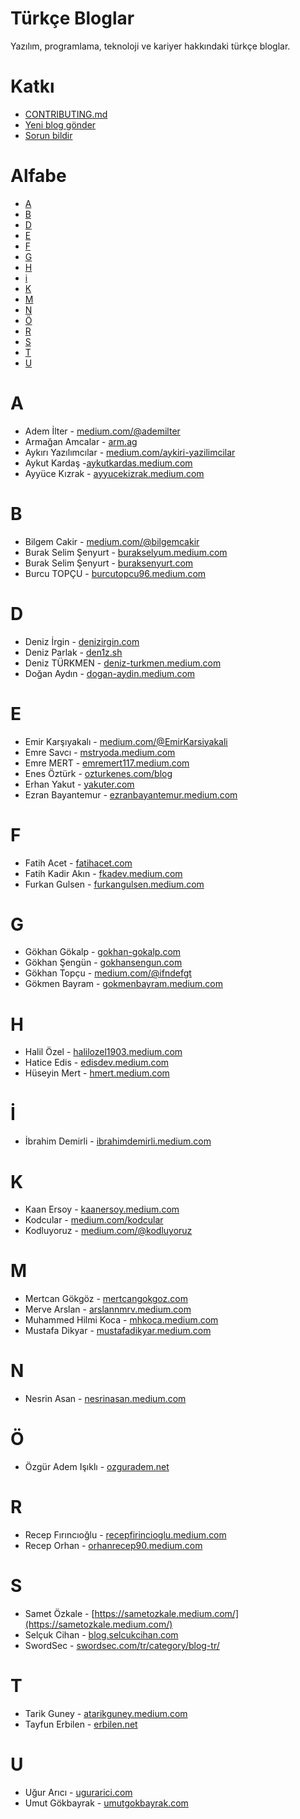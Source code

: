 # Türkçe Bloglar

Yazılım, programlama, teknoloji ve kariyer hakkındaki türkçe bloglar.

# Katkı

- [CONTRIBUTING.md](https://github.com/Abdullah-V/Turkce-Bloglar/blob/master/.github/CONTRIBUTING.md)
- [Yeni blog gönder](https://github.com/Abdullah-V/Turkce-Bloglar/issues/new?assignees=&labels=&template=submit-blog.yml&title=Yeni+blog+ekleme+iste%C4%9Fi)
- [Sorun bildir](https://github.com/Abdullah-V/Turkce-Bloglar/issues/new)

# Alfabe
- [A](https://github.com/Abdullah-V/Turkce-Bloglar#A)
- [B](https://github.com/Abdullah-V/Turkce-Bloglar#B)
- [D](https://github.com/Abdullah-V/Turkce-Bloglar#D)
- [E](https://github.com/Abdullah-V/Turkce-Bloglar#E)
- [F](https://github.com/Abdullah-V/Turkce-Bloglar#F)
- [G](https://github.com/Abdullah-V/Turkce-Bloglar#G)
- [H](https://github.com/Abdullah-V/Turkce-Bloglar#H)
- [i](https://github.com/Abdullah-V/Turkce-Bloglar#i)
- [K](https://github.com/Abdullah-V/Turkce-Bloglar#K)
- [M](https://github.com/Abdullah-V/Turkce-Bloglar#M)
- [N](https://github.com/Abdullah-V/Turkce-Bloglar#N)
- [Ö](https://github.com/Abdullah-V/Turkce-Bloglar#Ö)
- [R](https://github.com/Abdullah-V/Turkce-Bloglar#R)
- [S](https://github.com/Abdullah-V/Turkce-Bloglar#S)
- [T](https://github.com/Abdullah-V/Turkce-Bloglar#T)
- [U](https://github.com/Abdullah-V/Turkce-Bloglar#U)

# A

- Adem İlter - [medium.com/@ademilter](https://medium.com/@ademilter)
- Armağan Amcalar - [arm.ag](https://arm.ag/)
- Aykırı Yazılımcılar - [medium.com/aykiri-yazilimcilar](https://medium.com/aykiri-yazilimcilar)
- Aykut Kardaş -[aykutkardas.medium.com](https://aykutkardas.medium.com/)
- Ayyüce Kızrak - [ayyucekizrak.medium.com](https://ayyucekizrak.medium.com/)


# B
- Bilgem Cakir - [medium.com/@bilgemcakir](https://medium.com/@bilgemcakir)
- Burak Selim Şenyurt - [burakselyum.medium.com](https://burakselyum.medium.com/)
- Burak Selim Şenyurt - [buraksenyurt.com](https://www.buraksenyurt.com/)
- Burcu TOPÇU - [burcutopcu96.medium.com](https://burcutopcu96.medium.com/)


# D
- Deniz İrgin - [denizirgin.com](https://denizirgin.com/)
- Deniz Parlak - [den1z.sh](https://den1z.sh/)
- Deniz TÜRKMEN - [deniz-turkmen.medium.com](https://deniz-turkmen.medium.com/)
- Doğan Aydın - [dogan-aydin.medium.com](https://dogan-aydin.medium.com/)


# E
- Emir Karşıyakalı - [medium.com/@EmirKarsiyakali](https://medium.com/@EmirKarsiyakali)
- Emre Savcı - [mstryoda.medium.com](https://mstryoda.medium.com/)
- Emre MERT - [emremert117.medium.com](https://emremert117.medium.com/)
- Enes Öztürk - [ozturkenes.com/blog](https://ozturkenes.com/blog)
- Erhan Yakut - [yakuter.com](https://www.yakuter.com/)
- Ezran Bayantemur - [ezranbayantemur.medium.com](https://ezranbayantemur.medium.com/)


# F
- Fatih Acet - [fatihacet.com](https://fatihacet.com/)
- Fatih Kadir Akın - [fkadev.medium.com](https://fkadev.medium.com/)
- Furkan Gulsen - [furkangulsen.medium.com](https://furkangulsen.medium.com/)


# G
- Gökhan Gökalp - [gokhan-gokalp.com](https://www.gokhan-gokalp.com/)
- Gökhan Şengün - [gokhansengun.com](https://gokhansengun.com/)
- Gökhan Topçu - [medium.com/@ifndefgt](https://medium.com/@ifndefgt)
- Gökmen Bayram - [gokmenbayram.medium.com](https://gokmenbayram.medium.com/)


# H
- Halil Özel - [halilozel1903.medium.com](https://halilozel1903.medium.com/)
- Hatice Edis - [edisdev.medium.com](https://edisdev.medium.com)
- Hüseyin Mert - [hmert.medium.com](https://hmert.medium.com/)


# İ
- İbrahim Demirli - [ibrahimdemirli.medium.com](https://ibrahimdemirli.medium.com/)


# K
- Kaan Ersoy - [kaanersoy.medium.com](https://kaanersoy.medium.com/)
- Kodcular - [medium.com/kodcular](https://medium.com/kodcular)
- Kodluyoruz - [medium.com/@kodluyoruz](https://medium.com/@kodluyoruz)


# M
- Mertcan Gökgöz - [mertcangokgoz.com](https://mertcangokgoz.com/)
- Merve Arslan - [arslannmrv.medium.com](https://arslannmrv.medium.com/)
- Muhammed Hilmi Koca - [mhkoca.medium.com](https://mhkoca.medium.com/)
- Mustafa Dikyar - [mustafadikyar.medium.com](https://mustafadikyar.medium.com/)


# N
- Nesrin Asan - [nesrinasan.medium.com](https://nesrinasan.medium.com/)


# Ö
- Özgür Adem Işıklı - [ozguradem.net](https://ozguradem.net/blog/)


# R
- Recep Fırıncıoğlu - [recepfirincioglu.medium.com](https://recepfirincioglu.medium.com/)
- Recep Orhan - [orhanrecep90.medium.com](https://orhanrecep90.medium.com/)


# S
- Samet Özkale - [https://sametozkale.medium.com/](https://sametozkale.medium.com/)
- Selçuk Cihan - [blog.selcukcihan.com](https://blog.selcukcihan.com)
- SwordSec - [swordsec.com/tr/category/blog-tr/](https://swordsec.com/tr/category/blog-tr/)


# T
- Tarik Guney - [atarikguney.medium.com](https://atarikguney.medium.com/)
- Tayfun Erbilen - [erbilen.net](https://erbilen.net)


# U
- Uğur Arıcı - [ugurarici.com](https://ugurarici.com/)
- Umut Gökbayrak - [umutgokbayrak.com](https://umutgokbayrak.com)

